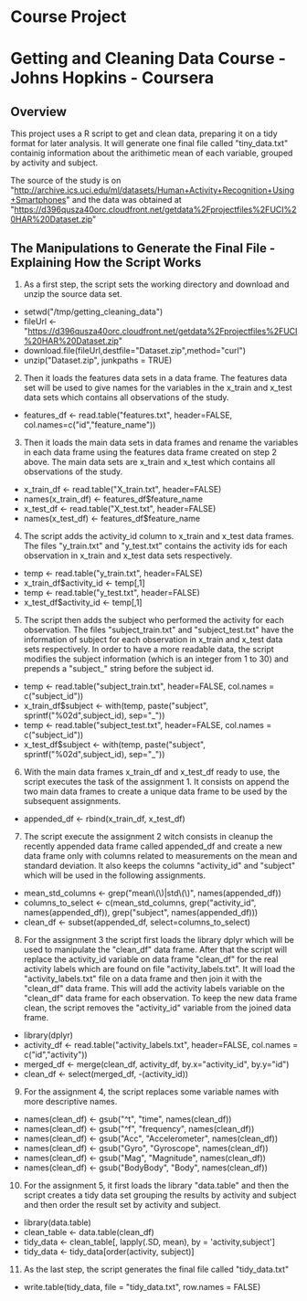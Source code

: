 # Course Project
# Getting and Cleaning Data Course - Johns Hopkins - Coursera

## Overview
This project uses a R script to get and clean data, preparing it on a tidy format for later analysis. It will generate one final file called "tiny_data.txt" containig information about the arithimetic mean of each variable, grouped by activity and subject.

The source of the study is on "http://archive.ics.uci.edu/ml/datasets/Human+Activity+Recognition+Using+Smartphones" and the data was obtained at "https://d396qusza40orc.cloudfront.net/getdata%2Fprojectfiles%2FUCI%20HAR%20Dataset.zip"


## The Manipulations to Generate the Final File - Explaining How the Script Works

1. As a first step, the script sets the working directory and download and unzip the source data set.
 * setwd("/tmp/getting_cleaning_data")
 * fileUrl <- "https://d396qusza40orc.cloudfront.net/getdata%2Fprojectfiles%2FUCI%20HAR%20Dataset.zip"
 * download.file(fileUrl,destfile="Dataset.zip",method="curl")
 * unzip("Dataset.zip", junkpaths = TRUE)


2. Then it loads the features data sets in a data frame. The features data set will be used to give names for the variables in the x_train and x_test data sets which contains all observations of the study. 
 * features_df <- read.table("features.txt", header=FALSE, col.names=c("id","feature_name"))


3. Then it loads the main data sets in data frames and rename the variables in each data frame using the features data frame created on step 2 above. The main data sets are x_train and x_test which contains all observations of the study. 
 * x_train_df <- read.table("X_train.txt", header=FALSE)
 * names(x_train_df) <- features_df$feature_name
 * x_test_df <- read.table("X_test.txt", header=FALSE)
 * names(x_test_df) <- features_df$feature_name


4. The script adds the activity_id column to x_train and x_test data frames. The files "y_train.txt" and "y_test.txt" contains the activity ids for each observation in x_train and x_test data sets respectively.
 * temp <- read.table("y_train.txt", header=FALSE)
 * x_train_df$activity_id <- temp[,1]
 * temp <- read.table("y_test.txt", header=FALSE)
 * x_test_df$activity_id <- temp[,1]


5. The script then adds the subject who performed the activity for each observation. The files "subject_train.txt" and "subject_test.txt" have the information of subject for each observation in x_train and x_test data sets respectively. In order to have a more readable data, the script modifies the subject information (which is an integer from 1 to 30) and prepends a "subject_" string before the subject id.
 * temp <- read.table("subject_train.txt", header=FALSE, col.names = c("subject_id"))
 * x_train_df$subject <- with(temp, paste("subject", sprintf("%02d",subject_id), sep="_"))
 * temp <- read.table("subject_test.txt", header=FALSE, col.names = c("subject_id"))
 * x_test_df$subject <- with(temp, paste("subject", sprintf("%02d",subject_id), sep="_"))


6. With the main data frames x_train_df and x_test_df ready to use, the script executes the task of the assignment 1. It consists on append the two main data frames to create a unique data frame to be used by the subsequent assignments.
 * appended_df <- rbind(x_train_df, x_test_df)


7. The script execute the assignment 2 witch consists in cleanup the recently appended data frame called appended_df and create a new data frame only with columns related to measurements on the mean and standard deviation. It also keeps the columns "activity_id" and "subject" which will be used in the following assignments.
 * mean_std_columns <- grep("mean\\(\\)|std\\(\\)", names(appended_df))
 * columns_to_select <- c(mean_std_columns, grep("activity_id", names(appended_df)), grep("subject", names(appended_df)))
 * clean_df <- subset(appended_df, select=columns_to_select)


8. For the assignment 3 the script first loads the library dplyr which will be used to manipulate the "clean_df" data frame. After that the script will replace the activity_id variable on data frame "clean_df" for the real activity labels which are found on file "activity_labels.txt". It will load the "activity_labels.txt" file on a data frame and then join it with the "clean_df" data frame. This will add the activity labels variable on the "clean_df" data frame for each observation. To keep the new data frame clean, the script removes the "activity_id" variable from the joined data frame.
 * library(dplyr)
 * activity_df <- read.table("activity_labels.txt", header=FALSE, col.names = c("id","activity"))
 * merged_df <- merge(clean_df, activity_df, by.x="activity_id", by.y="id")
 * clean_df <- select(merged_df, -(activity_id))


9. For the assignment 4, the script replaces some variable names with more descriptive names.
 * names(clean_df) <- gsub("^t", "time", names(clean_df))
 * names(clean_df) <- gsub("^f", "frequency", names(clean_df))
 * names(clean_df) <- gsub("Acc", "Accelerometer", names(clean_df))
 * names(clean_df) <- gsub("Gyro", "Gyroscope", names(clean_df))
 * names(clean_df) <- gsub("Mag", "Magnitude", names(clean_df))
 * names(clean_df) <- gsub("BodyBody", "Body", names(clean_df))


10. For the assignment 5, it first loads the library "data.table" and then the script creates a tidy data set grouping the results by activity and subject and then order the result set by activity and subject.
 * library(data.table)
 * clean_table <- data.table(clean_df)
 * tidy_data <- clean_table[, lapply(.SD, mean), by = 'activity,subject']
 * tidy_data <- tidy_data[order(activity, subject)]


11. As the last step, the script generates the final file called "tidy_data.txt"
 * write.table(tidy_data, file = "tidy_data.txt", row.names = FALSE)